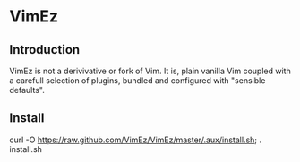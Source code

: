 VimEz
=====

Introduction
------------
VimEz is not a derivivative or fork of Vim. It is, plain vanilla Vim coupled with
a carefull selection of plugins, bundled and configured with "sensible defaults".

Install
-------
curl -O https://raw.github.com/VimEz/VimEz/master/.aux/install.sh; . install.sh

